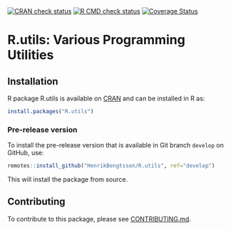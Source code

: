 

<div id="badges"><!-- pkgdown markup -->
<a href="https://CRAN.R-project.org/web/checks/check_results_R.utils.html"><img border="0" src="https://www.r-pkg.org/badges/version/R.utils" alt="CRAN check status"/></a> <a href="https://github.com/HenrikBengtsson/R.utils/actions?query=workflow%3AR-CMD-check"><img border="0" src="https://github.com/HenrikBengtsson/R.utils/actions/workflows/R-CMD-check.yaml/badge.svg?branch=develop" alt="R CMD check status"/></a>     <a href="https://app.codecov.io/gh/HenrikBengtsson/R.utils"><img border="0" src="https://codecov.io/gh/HenrikBengtsson/R.utils/branch/develop/graph/badge.svg" alt="Coverage Status"/></a> 
</div>

# R.utils: Various Programming Utilities 


## Installation
R package R.utils is available on [CRAN](https://cran.r-project.org/package=R.utils) and can be installed in R as:
```r
install.packages("R.utils")
```


### Pre-release version

To install the pre-release version that is available in Git branch `develop` on GitHub, use:
```r
remotes::install_github("HenrikBengtsson/R.utils", ref="develop")
```
This will install the package from source.  

<!-- pkgdown-drop-below -->


## Contributing

To contribute to this package, please see [CONTRIBUTING.md](CONTRIBUTING.md).

